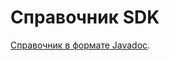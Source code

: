 # Справочник SDK

[Справочник в формате Javadoc](https://yastatic.net/s3/doc-binary/src/dev/appmetrica/ru/javadoc/index.html).
